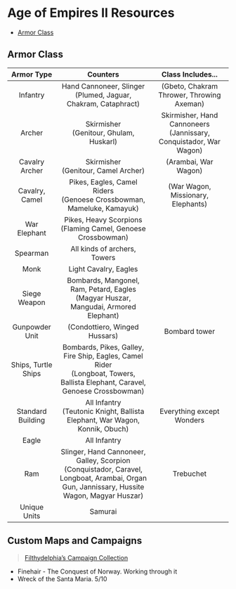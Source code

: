 # Age of Empires II Resources

+ [Armor Class](#armor-class)

## Armor Class

| Armor Type      	| Counters   		     							| Class Includes...        |
|:-------------------:	|:------------------------------------------------------:			|:--------------------------------:|
| Infantry 	  	| Hand Cannoneer, Slinger <br>(Plumed, Jaguar, Chakram, Cataphract)		| (Gbeto, Chakram Thrower, Throwing Axeman)
| Archer	  	| Skirmisher <br>(Genitour, Ghulam, Huskarl)					| Skirmisher, Hand Cannoneers (Jannissary, Conquistador, War Wagon)
| Cavalry Archer  	| Skirmisher <br>(Genitour, Camel Archer)					| (Arambai, War Wagon)
| Cavalry, Camel  	| Pikes, Eagles, Camel Riders <br>(Genoese Crossbowman, Mameluke, Kamayuk)	| (War Wagon, Missionary, Elephants)	
| War Elephant  	| Pikes, Heavy Scorpions <br>(Flaming Camel, Genoese Crossbowman)	        |
| Spearman	  	| All kinds of archers, Towers	      						|
| Monk		  	| Light Cavalry, Eagles			    					| 
| Siege Weapon  	| Bombards, Mangonel, Ram, Petard, Eagles <br>(Magyar Huszar, Mangudai, Armored Elephant)|	
| Gunpowder Unit	| (Condottiero, Winged Hussars)	      						| Bombard tower
| Ships, Turtle Ships	| Bombards, Pikes, Galley, Fire Ship, Eagles, Camel Rider <br>(Longboat, Towers, Ballista Elephant, Caravel, Genoese Crossbowman) |
| Standard Building	| All Infantry <br>(Teutonic Knight, Ballista Elephant, War Wagon, Konnik, Obuch)  | Everything except Wonders
| Eagle			| All Infantry       								|
| Ram			| Slinger, Hand Cannoneer, Galley, Scorpion <br>(Conquistador, Caravel, Longboat, Arambai, Organ Gun, Jannissary, Hussite Wagon, Magyar Huszar)	| Trebuchet
| Unique Units		| Samurai		      							|

## Custom Maps and Campaigns

> [Filthydelphia’s Campaign Collection](https://forums.ageofempires.com/t/filthydelphias-campaign-collection/112886)

+ Finehair - The Conquest of Norway. Working through it
+ Wreck of the Santa Maria. 5/10





